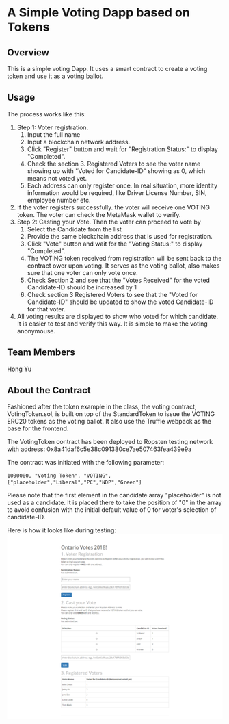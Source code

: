 # A Simple Voting Dapp based on Tokens

## Overview
This is a simple voting Dapp.  It uses a smart contract to create a voting token and use it as a voting ballot.   

## Usage
The process works like this:
1. Step 1: Voter registration.
    1. Input the full name
    1. Input a blockchain network address.
    1. Click "Register" button and wait for "Registration Status:" to display "Completed".
    1. Check the section 3. Registered Voters to see the voter name showing up with "Voted for Candidate-ID" showing as 0, which means not voted yet.
    1. Each address can only register once.  In real situation, more identity information would be required, like Driver License Number, SIN, employee number etc.
1. If the voter registers successfully. the voter will receive one VOTING token. The voter can check the MetaMask wallet to verify.
1. Step 2: Casting your Vote. Then the voter can proceed to vote by
    1. Select the Candidate from the list
    1. Provide the same blockchain address that is used for registration.
    1. Click "Vote" button and wait for the "Voting Status:" to display "Completed".
    1. The VOTING token received from registration will be sent back to the contract ower upon voting. It serves as the voting ballot, also makes sure that one voter can only vote once. 
    1. Check Section 2 and see that the "Votes Received" for the voted Candidate-ID should be increased by 1
    1. Check section 3 Registered Voters to see that the "Voted for Candidate-ID" should be updated to show the voted Candidate-ID for that voter.
1. All voting results are displayed to show who voted for which candidate.  It is easier to test and verify this way.  It is simple to make the voting anonymouse. 

## Team Members
Hong Yu

## About the Contract
Fashioned after the token example in the class, the voting contract, VotingToken.sol,  is built on top of the StandardToken to issue the VOTING ERC20 tokens as the voting ballot.  It also use the Truffle webpack as the base for the frontend.

The VotingToken contract has been deployed to Ropsten testing network with address: 0x8a41daf6c5e38c091380ce7ae507463fea439e9a

The contract was initiated with the following parameter:
```
1000000, "Voting Token", "VOTING", ["placeholder","Liberal","PC","NDP","Green"]
```
Please note that the first element in the candidate array "placeholder" is not used as a candidate.  It is placed there to take the position of "0" in the array to avoid confusion with the initial default value of 0 for voter's selection of candidate-ID.

Here is how it looks like during testing:
![Ontario Votes 2018](VotingDapp.png)
